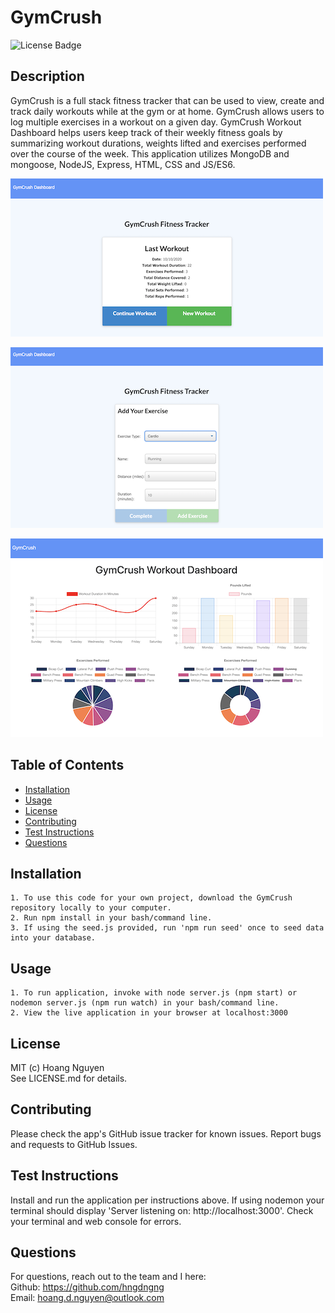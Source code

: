 # GymCrush
  
  ![License Badge](https://img.shields.io/badge/License-MIT-Green)
  
  ## Description 
  GymCrush is a full stack fitness tracker that can be used to view, create and track daily workouts while at the gym or at home. GymCrush allows users to log multiple exercises in a workout on a given day. GymCrush Workout Dashboard helps users keep track of their weekly fitness goals by summarizing workout durations, weights lifted and exercises performed over the course of the week. This application utilizes MongoDB and mongoose, NodeJS, Express, HTML, CSS and JS/ES6. 

  ![Image of application home page](./public/assets/img/index.png)
      
  ![Image of application exercise log page](./public/assets/img/exercise.png)

  ![Image of application stats page](./public/assets/img/stats.png)


  ## Table of Contents
  * [Installation](#installation)
  * [Usage](#usage)
  * [License](#license)
  * [Contributing](#contributing)
  * [Test Instructions](#test-instructions)
  * [Questions](#questions)

  ## Installation
    
    1. To use this code for your own project, download the GymCrush repository locally to your computer.   
    2. Run npm install in your bash/command line.
    3. If using the seed.js provided, run 'npm run seed' once to seed data into your database.


  ## Usage
      
    1. To run application, invoke with node server.js (npm start) or nodemon server.js (npm run watch) in your bash/command line. 
    2. View the live application in your browser at localhost:3000

  ## License
  MIT (c) Hoang Nguyen   
  See LICENSE.md for details.

  ## Contributing
  Please check the app's GitHub issue tracker for known issues. Report bugs and requests to GitHub Issues.

  ## Test Instructions
  Install and run the application per instructions above. If using nodemon your terminal should display 'Server listening on: http://localhost:3000'. Check your terminal and web console for errors.

  ## Questions
  For questions, reach out to the team and I here:  
  Github: https://github.com/hngdngng  
  Email: [hoang.d.nguyen@outlook.com](mailto:hoang.d.nguyen@outlook.com)
  